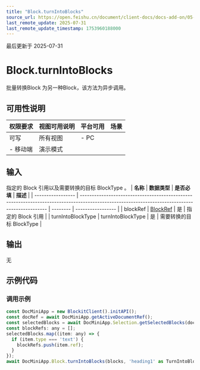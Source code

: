 ```yaml
---
title: "Block.turnIntoBlocks"
source_url: https://open.feishu.cn/document/client-docs/docs-add-on/05-api-doc/block/Block.turnIntoBlocks
last_remote_update: 2025-07-31
last_remote_update_timestamp: 1753960188000
---
```

最后更新于 2025-07-31

# Block.turnIntoBlocks
批量转换Block 为另一种Block，该方法为异步调用。

## 可用性说明

权限要求 | 视图可用说明 | 平台可用 | 场景
--- | --- | --- | ---
可写 | 所有视图 | - PC  
- 移动端 | 演示模式

## 输入

指定的 Block 引用以及需要转换的目标 BlockType 。
| **名称**            | **数据类型**                                                                                                                                       | **是否必填** | **描述**            |
| ----------------- | ---------------------------------------------------------------------------------------------------------------------------------------------- | -------- | ----------------- |
| blockRef          | [BlockRef](https://open.feishu.cn/document/uAjLw4CM/uYjL24iN/docs-add-on/05-api-doc/basic-data-reference---base/BlockRef) | 是        | 指定的 Block 引用      |
| turnIntoBlockType | turnIntoBlockType                                                                                                                              | 是        | 需要转换的目标 BlockType |

## 输出

无

## 示例代码

### 调用示例

```js
const DocMiniApp = new BlockitClient().initAPI();
const docRef = await DocMiniApp.getActiveDocumentRef();
const selectedBlocks = await DocMiniApp.Selection.getSelectedBlocks(docRef);
const blockRefs: any = [];
selectedBlocks.map((item: any) => {
  if (item.type === 'text') {
    blockRefs.push(item.ref);
  }
});
await DocMiniApp.Block.turnIntoBlocks(blocks, 'heading1' as TurnIntoBlockType);
```
